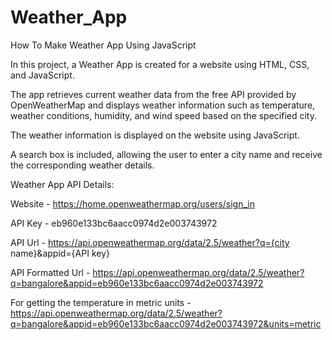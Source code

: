 # Weather_App
How To Make Weather App Using JavaScript

In this project, a Weather App is created for a website using HTML, CSS, and JavaScript.

The app retrieves current weather data from the free API provided by OpenWeatherMap and displays weather information such as temperature, weather conditions, humidity, and wind speed based on the specified city.

The weather information is displayed on the website using JavaScript.

A search box is included, allowing the user to enter a city name and receive the corresponding weather details.


Weather App API Details:

Website - https://home.openweathermap.org/users/sign_in

API Key - eb960e133bc6aacc0974d2e003743972

API Url - https://api.openweathermap.org/data/2.5/weather?q={city name}&appid={API key}

API Formatted Url - https://api.openweathermap.org/data/2.5/weather?q=bangalore&appid=eb960e133bc6aacc0974d2e003743972

For getting the temperature in metric units - https://api.openweathermap.org/data/2.5/weather?q=bangalore&appid=eb960e133bc6aacc0974d2e003743972&units=metric
